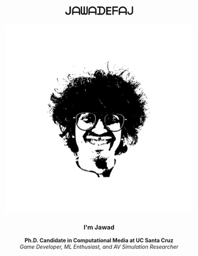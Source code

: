 <div align="center">

# ᒍᗩᗯᗩᗪEᖴᗩᒍ

<img src="image/jawadefaj.png" alt="jawadefaj" width="500px" />

### I'm Jawad
**Ph.D. Candidate in Computational Media at UC Santa Cruz**<br/>
*Game Developer, ML Enthusiast, and AV Simulation Researcher*

</div>
